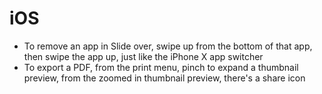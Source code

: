 # iOS

- To remove an app in Slide over, swipe up from the bottom of that app, then swipe the app up, just like the iPhone X app switcher
- To export a PDF, from the print menu, pinch to expand a thumbnail preview, from the zoomed in thumbnail preview, there's a share icon

